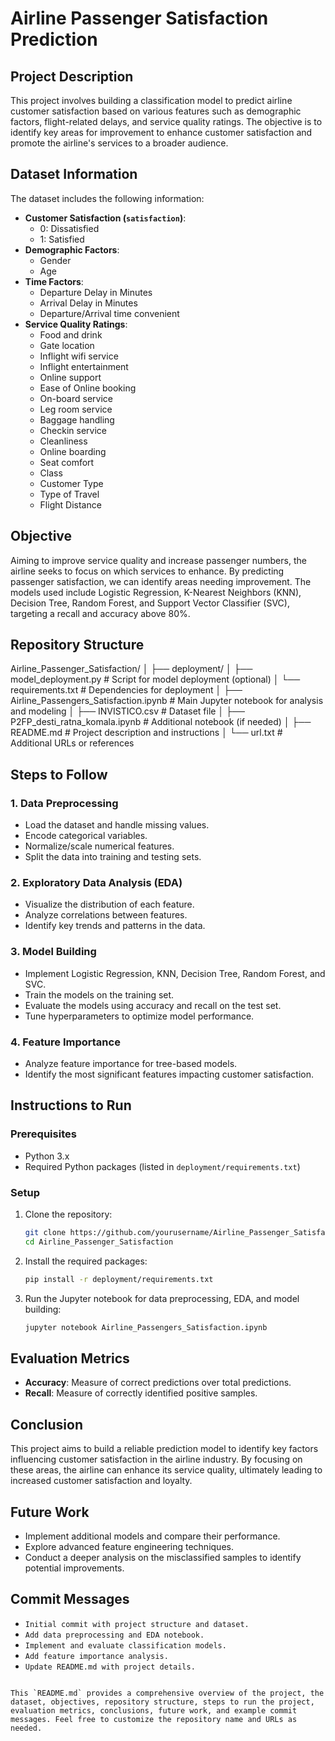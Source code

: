# Airline Passenger Satisfaction Prediction

## Project Description
This project involves building a classification model to predict airline customer satisfaction based on various features such as demographic factors, flight-related delays, and service quality ratings. The objective is to identify key areas for improvement to enhance customer satisfaction and promote the airline's services to a broader audience.

## Dataset Information
The dataset includes the following information:
- **Customer Satisfaction (`satisfaction`)**: 
  - 0: Dissatisfied
  - 1: Satisfied
- **Demographic Factors**:
  - Gender
  - Age
- **Time Factors**:
  - Departure Delay in Minutes
  - Arrival Delay in Minutes
  - Departure/Arrival time convenient
- **Service Quality Ratings**:
  - Food and drink
  - Gate location
  - Inflight wifi service
  - Inflight entertainment
  - Online support
  - Ease of Online booking
  - On-board service
  - Leg room service
  - Baggage handling
  - Checkin service
  - Cleanliness
  - Online boarding
  - Seat comfort
  - Class
  - Customer Type
  - Type of Travel
  - Flight Distance

## Objective
Aiming to improve service quality and increase passenger numbers, the airline seeks to focus on which services to enhance. By predicting passenger satisfaction, we can identify areas needing improvement. The models used include Logistic Regression, K-Nearest Neighbors (KNN), Decision Tree, Random Forest, and Support Vector Classifier (SVC), targeting a recall and accuracy above 80%.

## Repository Structure


Airline_Passenger_Satisfaction/
│
├── deployment/
│   ├── model_deployment.py        # Script for model deployment (optional)
│   └── requirements.txt           # Dependencies for deployment
│
├── Airline_Passengers_Satisfaction.ipynb  # Main Jupyter notebook for analysis and modeling
│
├── INVISTICO.csv                  # Dataset file
│
├── P2FP_desti_ratna_komala.ipynb  # Additional notebook (if needed)
│
├── README.md                      # Project description and instructions
│
└── url.txt                        # Additional URLs or references

## Steps to Follow

### 1. Data Preprocessing
- Load the dataset and handle missing values.
- Encode categorical variables.
- Normalize/scale numerical features.
- Split the data into training and testing sets.

### 2. Exploratory Data Analysis (EDA)
- Visualize the distribution of each feature.
- Analyze correlations between features.
- Identify key trends and patterns in the data.

### 3. Model Building
- Implement Logistic Regression, KNN, Decision Tree, Random Forest, and SVC.
- Train the models on the training set.
- Evaluate the models using accuracy and recall on the test set.
- Tune hyperparameters to optimize model performance.

### 4. Feature Importance
- Analyze feature importance for tree-based models.
- Identify the most significant features impacting customer satisfaction.

## Instructions to Run

### Prerequisites
- Python 3.x
- Required Python packages (listed in `deployment/requirements.txt`)

### Setup
1. Clone the repository:
   ```bash
   git clone https://github.com/yourusername/Airline_Passenger_Satisfaction.git
   cd Airline_Passenger_Satisfaction
   ```

2. Install the required packages:
   ```bash
   pip install -r deployment/requirements.txt
   ```

3. Run the Jupyter notebook for data preprocessing, EDA, and model building:
   ```bash
   jupyter notebook Airline_Passengers_Satisfaction.ipynb
   ```

## Evaluation Metrics
- **Accuracy**: Measure of correct predictions over total predictions.
- **Recall**: Measure of correctly identified positive samples.

## Conclusion
This project aims to build a reliable prediction model to identify key factors influencing customer satisfaction in the airline industry. By focusing on these areas, the airline can enhance its service quality, ultimately leading to increased customer satisfaction and loyalty.

## Future Work
- Implement additional models and compare their performance.
- Explore advanced feature engineering techniques.
- Conduct a deeper analysis on the misclassified samples to identify potential improvements.

## Commit Messages
- `Initial commit with project structure and dataset.`
- `Add data preprocessing and EDA notebook.`
- `Implement and evaluate classification models.`
- `Add feature importance analysis.`
- `Update README.md with project details.`
```

This `README.md` provides a comprehensive overview of the project, the dataset, objectives, repository structure, steps to run the project, evaluation metrics, conclusions, future work, and example commit messages. Feel free to customize the repository name and URLs as needed.
